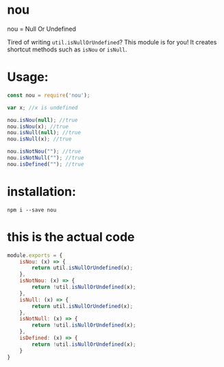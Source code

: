 # nou
nou = Null Or Undefined

Tired of writing  `util.isNullOrUndefined`? This module is for you! It creates shortcut methods such as `isNou` or `isNull`.

# Usage:

```javascript
const nou = require('nou');

var x; //x is undefined

nou.isNou(null); //true
nou.isNou(x); //true
nou.isNull(null); //true
nou.isNull(x); //true

nou.isNotNou(""); //true
nou.isNotNull(""); //true
nou.isDefined(""); //true
```
# installation:
`npm i --save nou`

# this is the actual code
```javascript
module.exports = {
    isNou: (x) => {
        return util.isNullOrUndefined(x);
    },
    isNotNou: (x) => {
        return !util.isNullOrUndefined(x);
    },
    isNull: (x) => {
        return util.isNullOrUndefined(x);
    },
    isNotNull: (x) => {
        return !util.isNullOrUndefined(x);
    },
    isDefined: (x) => {
        return !util.isNullOrUndefined(x);
    }
}
```

